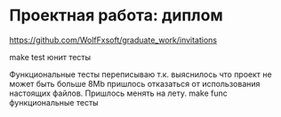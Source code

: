 # Проектная работа: диплом

https://github.com/WolfFxsoft/graduate_work/invitations

make test юнит тесты

Функциональные тесты переписываю т.к. выяснилось что проект не может быть больше
8Mb пришлось отказаться от использования настоящих файлов. Пришлось менять на
лету.
make func функциональные тесты
